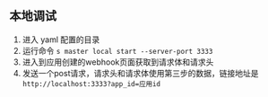 ## 本地调试

1. 进入 yaml 配置的目录
2. 运行命令 `s master local start --server-port 3333`
3. 进入到应用创建的webhook页面获取到请求体和请求头
4. 发送一个post请求，请求头和请求体使用第三步的数据，链接地址是  `http://localhost:3333?app_id=应用id`